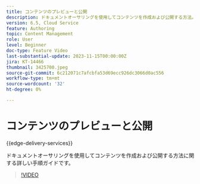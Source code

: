 ```yaml
---
title: コンテンツのプレビューと公開
description: ドキュメントオーサリングを使用してコンテンツを作成および公開する方法。
version: 6.5, Cloud Service
feature: Authoring
topic: Content Management
role: User
level: Beginner
doc-type: Feature Video
last-substantial-update: 2023-11-15T00:00:00Z
jira: KT-14466
thumbnail: 3425700.jpeg
source-git-commit: 6c212071c7afcbfa53d69ecc926dc3066d0ac556
workflow-type: tm+mt
source-wordcount: '32'
ht-degree: 0%

---
```



# コンテンツのプレビューと公開

{{edge-delivery-services}}

ドキュメントオーサリングを使用してコンテンツを作成および公開する方法に関する詳しい手順ガイドです。

>[!VIDEO](https://video.tv.adobe.com/v/3425700/?learn=on)
